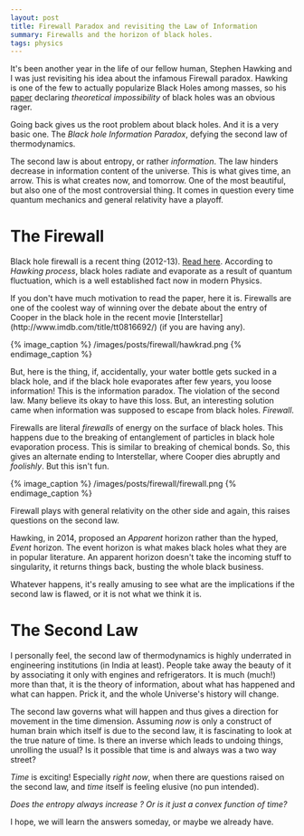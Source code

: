 ```yaml
---
layout: post
title: Firewall Paradox and revisiting the Law of Information
summary: Firewalls and the horizon of black holes.
tags: physics
---
```


<span class="dropcap">I</span>t's been another year in the life of our fellow
human, Stephen Hawking and I was just revisiting his idea about the infamous
Firewall paradox. Hawking is one of the few to actually popularize Black Holes
among masses, so his [paper](http://arxiv.org/pdf/1401.5761v1.pdf) declaring
*theoretical impossibility* of black holes was an obvious rager.

Going back gives us the root problem about black holes. And it is a very basic
one. The *Black hole Information Paradox*, defying the second law of
thermodynamics.

The second law is about entropy, or rather *information*. The law hinders
decrease in information content of the universe. This is what gives time, an
arrow. This is what creates now, and tomorrow. One of the most beautiful, but
also one of the most controversial thing. It comes in question every time
quantum mechanics and general relativity have a playoff.

# The Firewall

Black hole firewall is a recent thing (2012-13). [Read
here](http://arxiv.org/pdf/1207.3123v4.pdf). According to *Hawking process*,
black holes radiate and evaporate as a result of quantum fluctuation, which is a
well established fact now in modern Physics.

<aside markdown="1"> If you don't have much motivation to read the paper, here
it is. Firewalls are one of the coolest way of winning over the debate about the
entry of Cooper in the black hole in the recent movie
[Interstellar](http://www.imdb.com/title/tt0816692/) (if you are having any).
</aside>

{% image_caption %}
/images/posts/firewall/hawkrad.png
{% endimage_caption %}

But, here is the thing, if, accidentally, your water bottle gets sucked in a
black hole, and if the black hole evaporates after few years, you loose
information! This is the information paradox. The violation of the second law.
Many believe its okay to have this loss. But, an interesting solution came when
information was supposed to escape from black holes. *Firewall*.

Firewalls are literal *firewalls* of energy on the surface of black holes. This
happens due to the breaking of entanglement of particles in black hole
evaporation process. This is similar to breaking of chemical bonds. So, this
gives an alternate ending to Interstellar, where Cooper dies abruptly and
*foolishly*. But this isn't fun.

{% image_caption %}
/images/posts/firewall/firewall.png
{% endimage_caption %}

Firewall plays with general relativity on the other side and again, this raises
questions on the second law.

Hawking, in 2014, proposed an *Apparent* horizon rather than the hyped,
*Event* horizon. The event horizon is what makes black holes what they are in
popular literature. An apparent horizon doesn't take the incoming stuff to
singularity, it returns things back, busting the whole black business.

Whatever happens, it's really amusing to see what are the implications if the
second law is flawed, or it is not what we think it is.

# The Second Law

I personally feel, the second law of thermodynamics is highly underrated in
engineering institutions (in India at least). People take away the beauty of it
by associating it only with engines and refrigerators. It is much (much!) more
than that, it is the theory of information, about what has happened and what can
happen. Prick it, and the whole Universe's history will change.

The second law governs what will happen and thus gives a direction for movement
in the time dimension. Assuming *now* is only a construct of human brain which
itself is due to the second law, it is fascinating to look at the true nature of
time. Is there an inverse which leads to undoing things, unrolling the usual?
Is it possible that time is and always was a two way street?

*Time* is exciting! Especially *right now*, when there are questions raised
on the second law, and *time* itself is feeling elusive (no pun intended).

*Does the entropy always increase ? Or is it just a convex function of time?*

I hope, we will learn the answers someday, or maybe we already have.
